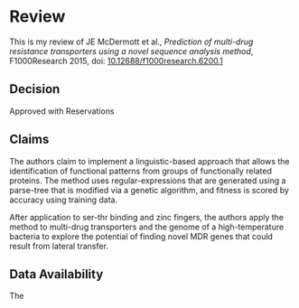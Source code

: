 # Review

This is my review of JE McDermott et al., *Prediction of multi-drug resistance transporters using a novel sequence analysis method*,
F1000Research 2015, doi: [10.12688/f1000research.6200.1](http://dx.doi.org/10.12688/f1000research.6200.1)

## Decision

Approved with Reservations 

## Claims

The authors claim to implement a linguistic-based approach that allows the identification of functional patterns
from groups of functionally related proteins. The method uses regular-expressions that are generated using
a parse-tree that is modified via a genetic algorithm, and fitness is scored by accuracy using training data.

After application to ser-thr binding and zinc fingers, the authors apply the method to multi-drug transporters
and the genome of a high-temperature bacteria to explore the potential of finding novel MDR genes
that could result from lateral transfer.

## Data Availability

The 
